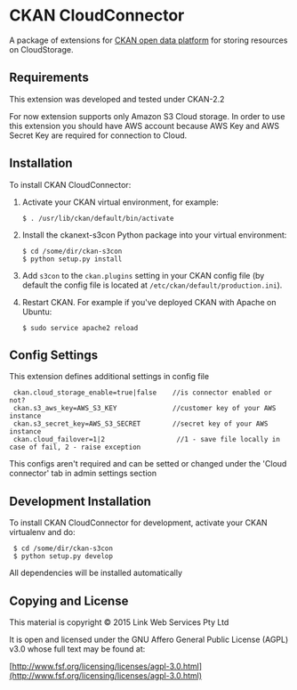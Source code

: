 # CKAN CloudConnector

A package of extensions for [CKAN open data platform](http://ckan.org/) for storing resources on CloudStorage.

## Requirements

This extension was developed and tested under CKAN-2.2

For now extension supports only Amazon S3 Cloud storage. In order to use this extension you should have AWS account because AWS Key and AWS Secret Key are required for connection to Cloud.

## Installation

To install CKAN CloudConnector:

1. Activate your CKAN virtual environment, for example:

     `$ . /usr/lib/ckan/default/bin/activate`

2. Install the ckanext-s3con Python package into your virtual environment:

     ```
     $ cd /some/dir/ckan-s3con
     $ python setup.py install
     ```
3. Add ``s3con`` to the ``ckan.plugins`` setting in your CKAN
   config file (by default the config file is located at
   ``/etc/ckan/default/production.ini``).

4. Restart CKAN. For example if you've deployed CKAN with Apache on Ubuntu:

     `$ sudo service apache2 reload `

## Config Settings
This extension defines additional settings in config file

     ckan.cloud_storage_enable=true|false    //is connector enabled or not?
     ckan.s3_aws_key=AWS_S3_KEY              //customer key of your AWS instance
     ckan.s3_secret_key=AWS_S3_SECRET        //secret key of your AWS instance
     ckan.cloud_failover=1|2                  //1 - save file locally in case of fail, 2 - raise exception

This configs aren't required and can be setted or changed under the 'Cloud connector' tab in admin settings section

## Development Installation

To install CKAN CloudConnector for development, activate your CKAN virtualenv and
do:

     $ cd /some/dir/ckan-s3con
     $ python setup.py develop
     
All dependencies will be installed automatically 

## Copying and License

This material is copyright &copy; 2015 Link Web Services Pty Ltd

It is open and licensed under the GNU Affero General Public License (AGPL) v3.0 whose full text may be found at:

[http://www.fsf.org/licensing/licenses/agpl-3.0.html](http://www.fsf.org/licensing/licenses/agpl-3.0.html)
